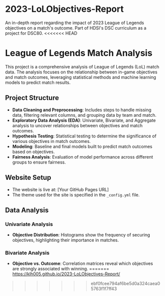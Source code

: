 # 2023-LoLObjectives-Report
An in-depth report regarding the impact of 2023 League of Legends objectives on a match's outcome. Part of HDSI's DSC curriculum as a project for DSC80.
<<<<<<< HEAD

# League of Legends Match Analysis

This project is a comprehensive analysis of League of Legends (LoL) match data. The analysis focuses on the relationship between in-game objectives and match outcomes, leveraging statistical methods and machine learning models to predict match results.

## Project Structure
- **Data Cleaning and Preprocessing**: Includes steps to handle missing data, filtering relevant columns, and grouping data by team and match.
- **Exploratory Data Analysis (EDA)**: Univariate, Bivariate, and Aggregate analysis to uncover relationships between objectives and match outcomes.
- **Hypothesis Testing**: Statistical testing to determine the significance of various objectives in match outcomes.
- **Modeling**: Baseline and final models built to predict match outcomes based on objectives.
- **Fairness Analysis**: Evaluation of model performance across different groups to ensure fairness.

## Website Setup
- The website is live at: [Your GitHub Pages URL]
- The theme used for the site is specified in the `_config.yml` file.

## Data Analysis

### Univariate Analysis
- **Objective Distribution**: Histograms show the frequency of securing objectives, highlighting their importance in matches.

### Bivariate Analysis
- **Objective vs. Outcome**: Correlation matrices reveal which objectives are strongly associated with winning.
=======
https://klh005.github.io/2023-LoLObjectives-Report/
>>>>>>> ebf0fcee794af6be5d0a324caea05763f1f7ff43
